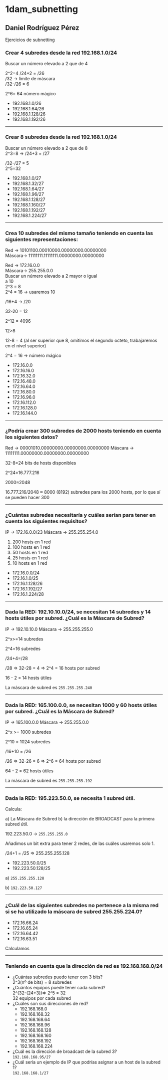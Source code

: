 # 1dam_subnetting
## Daniel Rodríguez Pérez
Ejercicios de subnetting

### Crear 4 subredes desde la red 192.168.1.0/24
Buscar un número elevado a 2 que de 4

2^2=4 /24+2 = /26 <br>
/32 -> límite de máscara <br>
/32-/26 = 6 <br>

2^6= 64 número mágico

- 192.168.1.0/26
- 192.168.1.64/26
- 192.168.1.128/26
- 192.168.1.192/26


---------------------------------------------

### Crear 8 subredes desde la red 192.168.1.0/24
Buscar un número elevado a 2 que de 8 <br>
2^3=8 -> /24+3 = /27 <br>


/32-/27 = 5 <br>
2^5=32 <br>

- 192.168.1.0/27
- 192.168.1.32/27
- 192.168.1.64/27
- 192.168.1.96/27
- 192.168.1.128/27
- 192.168.1.160/27
- 192.168.1.192/27
- 192.168.1.224/27

---------------------------------------------

### Crea 10 subredes del mismo tamaño teniendo en cuenta las siguientes representaciones:
Red -> 10101100.00010000.00000000.00000000 <br>
Máscara-> 11111111.11111111.00000000.00000000

Red -> 172.16.0.0 <br>
Máscara-> 255.255.0.0 <br>
Buscar un número elevado a 2 mayor o igual <br>
a 10 <br>
2^3 = 8 <br>
2^4 = 16 -> usaremos 10 <br>

/16+4 -> /20 <br>

32-20 = 12 <br>

2^12 = 4096 <br>

12>8 <br>

12-8 = 4 (al ser superior que 8, omitimos el segundo octeto, trabajaremos en el nivel superior) <br>

2^4 = 16 -> número mágico <br>

- 172.16.0.0
- 172.16.16.0
- 172.16.32.0
- 172.16.48.0
- 172.16.64.0
- 172.16.80.0
- 172.16.96.0
- 172.16.112.0
- 172.16.128.0
- 172.16.144.0

---------------------------------------------

### ¿Podría crear 300 subredes de 2000 hosts teniendo en cuenta los siguientes datos?
Red -> 00001010.00000000.00000000.00000000
Máscara -> 11111111.00000000.00000000.00000000

32-8=24 bits de hosts disponibles

2^24=16.777.216

2000≈2048

16.777.216/2048 ≈ 8000 (8192) subredes para los 2000 hosts, por lo que sí se pueden hacer 300

---------------------------------------------

### ¿Cuántas subredes necesitaría y cuáles serían para tener en cuenta los siguientes requisitos?
IP -> 172.16.0.0/23
Máscara -> 255.255.254.0

1. 200 hosts en 1 red
2. 100 hosts en 1 red
3. 50 hosts en 1 red
4. 25 hosts en 1 red
5. 10 hosts en 1 red


- 172.16.0.0/24
- 172.16.1.0/25
- 172.16.1.128/26
- 172.16.1.192/27
- 172.16.1.224/28

---------------------------------------------

### Dada la RED: 192.10.10.0/24, se necesitan 14 subredes y 14 hosts útiles por subred. ¿Cuál es la Máscara de Subred?
IP -> 192.10.10.0
Máscara -> 255.255.255.0

2^x>=14 subredes

2^4=16 subredes

/24+4=/28

/28 => 32-28 = 4 => 2^4 = 16 hosts por subred

16 - 2 = 14 hosts útiles

La máscara de subred es `255.255.255.240`


---------------------------------------------

### Dada la RED: 165.100.0.0, se necesitan 1000 y 60 hosts útiles por subred. ¿Cuál es la Máscara de Subred?
IP -> 165.100.0.0
Máscara -> 255.255.0.0

2^x >= 1000 subredes

2^10 = 1024 subredes

/16+10 = /26

/26 => 32-26 = 6 => 2^6 = 64 hosts por subred

64 - 2 = 62 hosts útiles

La máscara de subred es `255.255.255.192`


---------------------------------------------

### Dada la RED: 195.223.50.0, se necesita 1 subred útil.

Calcula:

a) La Máscara de Subred
b) la dirección de BROADCAST para la primera subred útil.

192.223.50.0 -> `255.255.255.0`

Añadimos un bit extra para tener 2 redes, de las cuáles usaremos solo 1.

/24+1 = /25 => 255.255.255.128

- 192.223.50.0/25
- 192.223.50.128/25

a) `255.255.255.128`

b) `192.223.50.127`


---------------------------------------------

### ¿Cuál de las siguientes subredes no pertenece a la misma red si se ha utilizado la máscara de subred 255.255.224.0?

- 172.16.66.24
- 172.16.65.24
- 172.16.64.42
- 172.16.63.51

Calculamos


---------------------------------------------

### Teniendo en cuenta que la dirección de red es 192.168.168.0/24
- ¿Cuántas subredes puedo tener con 3 bits? <br>
2^3(nº de bits) = 8 subredes
- ¿Cuántos equipos puede tener cada subred? <br>
2^(32-(24+3))=> 2^5 = 32 <br>
32 equipos por cada subred
- ¿Cuáles son sus direcciones de red?
  - 192.168.168.0
  - 192.168.168.32
  - 192.168.168.64
  - 192.168.168.96
  - 192.168.168.128
  - 192.168.168.160
  - 192.168.168.192
  - 192.168.168.224
- ¿Cuál es la dirección de broadcast de la subred 3?<br>
`192.168.168.95/27`
- ¿Cuál sería un ejemplo de IP que podrías asignar a un host de la subred 1?<br>
`192.168.168.1/27`

